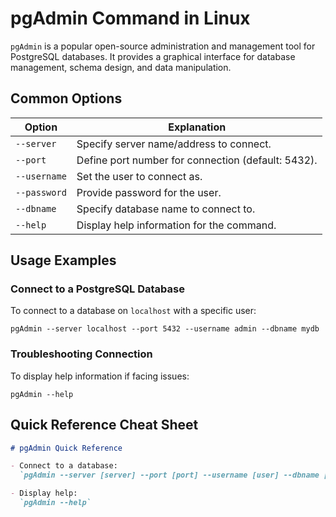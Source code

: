 # pgAdmin Command in Linux

`pgAdmin` is a popular open-source administration and management tool for PostgreSQL databases. It provides a graphical interface for database management, schema design, and data manipulation.

## Common Options

| Option         | Explanation                                              |
|----------------|----------------------------------------------------------|
| `--server`     | Specify server name/address to connect.                  |
| `--port`       | Define port number for connection (default: 5432).       |
| `--username`   | Set the user to connect as.                              |
| `--password`   | Provide password for the user.                           |
| `--dbname`     | Specify database name to connect to.                     |
| `--help`       | Display help information for the command.                |

## Usage Examples

### Connect to a PostgreSQL Database

To connect to a database on `localhost` with a specific user:

```shell
pgAdmin --server localhost --port 5432 --username admin --dbname mydb
```

### Troubleshooting Connection

To display help information if facing issues:

```shell
pgAdmin --help
```

## Quick Reference Cheat Sheet

```markdown
# pgAdmin Quick Reference

- Connect to a database:
  `pgAdmin --server [server] --port [port] --username [user] --dbname [db]`

- Display help:
  `pgAdmin --help`
```
